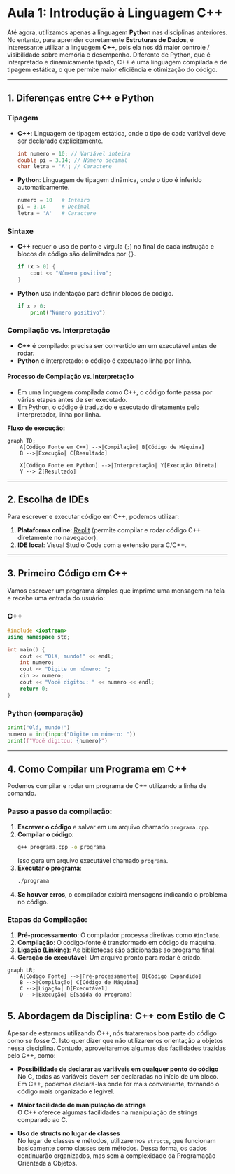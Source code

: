 # Aula 1: Introdução à Linguagem C++

Até agora, utilizamos apenas a linguagem **Python** nas disciplinas anteriores.
No entanto, para aprender corretamente **Estruturas de Dados**, é interessante utilizar a linguagem **C++**, pois ela nos dá maior controle / visibilidade sobre memória e desempenho.
Diferente de Python, que é interpretado e dinamicamente tipado, C++ é uma linguagem compilada e de tipagem estática, o que permite maior eficiência e otimização do código.

---

## 1. Diferenças entre C++ e Python

### Tipagem
- **C++**: Linguagem de tipagem estática, onde o tipo de cada variável deve ser declarado explicitamente.
  ```cpp
  int numero = 10; // Variável inteira
  double pi = 3.14; // Número decimal
  char letra = 'A'; // Caractere
  ```
- **Python**: Linguagem de tipagem dinâmica, onde o tipo é inferido automaticamente.
  ```python
  numero = 10   # Inteiro
  pi = 3.14     # Decimal
  letra = 'A'   # Caractere
  ```

### Sintaxe
- **C++** requer o uso de ponto e vírgula (`;`) no final de cada instrução e blocos de código são delimitados por `{}`.
  ```cpp
  if (x > 0) {
      cout << "Número positivo";
  }
  ```
- **Python** usa indentação para definir blocos de código.
  ```python
  if x > 0:
      print("Número positivo")
  ```

### Compilação vs. Interpretação
- **C++** é compilado: precisa ser convertido em um executável antes de rodar.
- **Python** é interpretado: o código é executado linha por linha.

#### Processo de Compilação vs. Interpretação
- Em uma linguagem compilada como C++, o código fonte passa por várias etapas antes de ser executado.
- Em Python, o código é traduzido e executado diretamente pelo interpretador, linha por linha.

**Fluxo de execução:**

```mermaid
graph TD;
    A[Código Fonte em C++] -->|Compilação| B[Código de Máquina]
    B -->|Execução| C[Resultado]

    X[Código Fonte em Python] -->|Interpretação| Y[Execução Direta]
    Y --> Z[Resultado]
```

---

## 2. Escolha de IDEs

Para escrever e executar código em C++, podemos utilizar:

1. **Plataforma online**: [Replit](https://replit.com/) (permite compilar e rodar código C++ diretamente no navegador).
2. **IDE local**: Visual Studio Code com a extensão para C/C++.

---

## 3. Primeiro Código em C++

Vamos escrever um programa simples que imprime uma mensagem na tela e recebe uma entrada do usuário:

### C++
```cpp
#include <iostream>
using namespace std;

int main() {
    cout << "Olá, mundo!" << endl;
    int numero;
    cout << "Digite um número: ";
    cin >> numero;
    cout << "Você digitou: " << numero << endl;
    return 0;
}
```

### Python (comparação)
```python
print("Olá, mundo!")
numero = int(input("Digite um número: "))
print(f"Você digitou: {numero}")
```

---

## 4. Como Compilar um Programa em C++

Podemos compilar e rodar um programa de C++ utilizando a linha de comando.

### Passo a passo da compilação:
1. **Escrever o código** e salvar em um arquivo chamado `programa.cpp`.
2. **Compilar o código**:
   ```sh
   g++ programa.cpp -o programa
   ```
   Isso gera um arquivo executável chamado `programa`.
3. **Executar o programa**:
   ```sh
   ./programa
   ```
4. **Se houver erros**, o compilador exibirá mensagens indicando o problema no código.

### Etapas da Compilação:
1. **Pré-processamento**: O compilador processa diretivas como `#include`.
2. **Compilação**: O código-fonte é transformado em código de máquina.
3. **Ligação (Linking)**: As bibliotecas são adicionadas ao programa final.
4. **Geração do executável**: Um arquivo pronto para rodar é criado.

```mermaid
graph LR;
    A[Código Fonte] -->|Pré-processamento| B[Código Expandido]
    B -->|Compilação| C[Código de Máquina]
    C -->|Ligação| D[Executável]
    D -->|Execução| E[Saída do Programa]
```

## 5. Abordagem da Disciplina: C++ com Estilo de C

Apesar de estarmos utilizando C++, nós trataremos boa parte do código como se fosse C.
Isto quer dizer que não utilizaremos orientação a objetos nessa disciplina.
Contudo, aproveitaremos algumas das facilidades trazidas pelo C++, como:  

- **Possibilidade de declarar as variáveis em qualquer ponto do código**  
  No C, todas as variáveis devem ser declaradas no início de um bloco. Em C++, podemos declará-las onde for mais conveniente, tornando o código mais organizado e legível.  

- **Maior facilidade de manipulação de strings**  
  O C++ oferece algumas facilidades na manipulação de strings comparado ao C.

- **Uso de structs no lugar de classes**  
  No lugar de classes e métodos, utilizaremos `structs`, que funcionam basicamente como classes sem métodos. Dessa forma, os dados continuarão organizados, mas sem a complexidade da Programação Orientada a Objetos. 